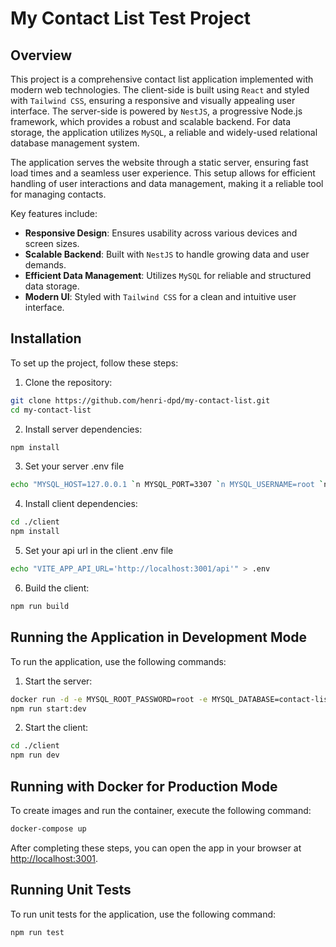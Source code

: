 # My Contact List Test Project

## Overview

This project is a comprehensive contact list application implemented with modern web technologies. The client-side is built using `React` and styled with `Tailwind CSS`, ensuring a responsive and visually appealing user interface. The server-side is powered by `NestJS`, a progressive Node.js framework, which provides a robust and scalable backend. For data storage, the application utilizes `MySQL`, a reliable and widely-used relational database management system.

The application serves the website through a static server, ensuring fast load times and a seamless user experience. This setup allows for efficient handling of user interactions and data management, making it a reliable tool for managing contacts.

Key features include:
- **Responsive Design**: Ensures usability across various devices and screen sizes.
- **Scalable Backend**: Built with `NestJS` to handle growing data and user demands.
- **Efficient Data Management**: Utilizes `MySQL` for reliable and structured data storage.
- **Modern UI**: Styled with `Tailwind CSS` for a clean and intuitive user interface.

## Installation

To set up the project, follow these steps:

1. Clone the repository:
  ```bash
  git clone https://github.com/henri-dpd/my-contact-list.git
  cd my-contact-list
  ```

2. Install server dependencies:
  ```bash
  npm install
  ```

3. Set your server .env file
```bash
echo "MYSQL_HOST=127.0.0.1 `n MYSQL_PORT=3307 `n MYSQL_USERNAME=root `n MYSQL_PASSWORD=root `n MYSQL_DATABASE=contact-list-db `n PORT=3001" > .env
```

4. Install client dependencies:
  ```bash
  cd ./client
  npm install
  ```

5. Set your api url in the client .env file
```bash
echo "VITE_APP_API_URL='http://localhost:3001/api'" > .env
```

6. Build the client:
  ```bash
  npm run build
  ```

## Running the Application in Development Mode

To run the application, use the following commands:

1. Start the server:
  ```bash
  docker run -d -e MYSQL_ROOT_PASSWORD=root -e MYSQL_DATABASE=contact-list-db -p 3307:3306 mysql
  npm run start:dev
  ```

2. Start the client:
  ```bash
  cd ./client
  npm run dev
  ```

## Running with Docker for Production Mode

To create images and run the container, execute the following command:

```bash
docker-compose up
```

After completing these steps, you can open the app in your browser at [http://localhost:3001](http://localhost:3001).

## Running Unit Tests

To run unit tests for the application, use the following command:

```bash
npm run test
```